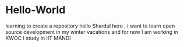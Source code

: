 # Hello-World
learning to create a repository
hello
Shardul here , i want to learn open source development in my winter vacations
and for now I am working in KWOC
I study in IIT MANDI

